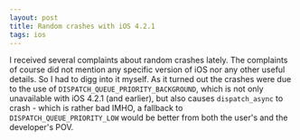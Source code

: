 ```yaml
---
layout: post
title: Random crashes with iOS 4.2.1
tags: ios
---
```


I received several complaints about random crashes lately. The complaints of course did not mention any specific version of iOS nor any other useful details. So I had to digg into it myself. As it turned out the crashes were due to the use of `DISPATCH_QUEUE_PRIORITY_BACKGROUND`, which is not only unavailable with iOS 4.2.1 (and earlier), but also causes `dispatch_async` to crash - which is rather bad IMHO, a fallback to `DISPATCH_QUEUE_PRIORITY_LOW` would be better from both the user's and the developer's POV.
